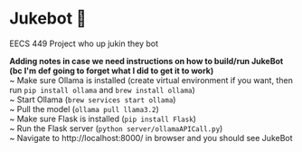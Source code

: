 # Jukebot 🕺

EECS 449 Project
who up jukin they bot

**Adding notes in case we need instructions on how to build/run JukeBot (bc I'm def going to forget what I did to get it to work)**    
~ Make sure Ollama is installed (create virtual environment if you want, then run `pip install ollama` and `brew install ollama`)  
~ Start Ollama (`brew services start ollama`)  
~ Pull the model (`ollama pull llama3.2`)  
~ Make sure Flask is installed (`pip install Flask`)  
~ Run the Flask server (`python server/ollamaAPICall.py`)  
~ Navigate to http://localhost:8000/ in browser and you should see JukeBot  
